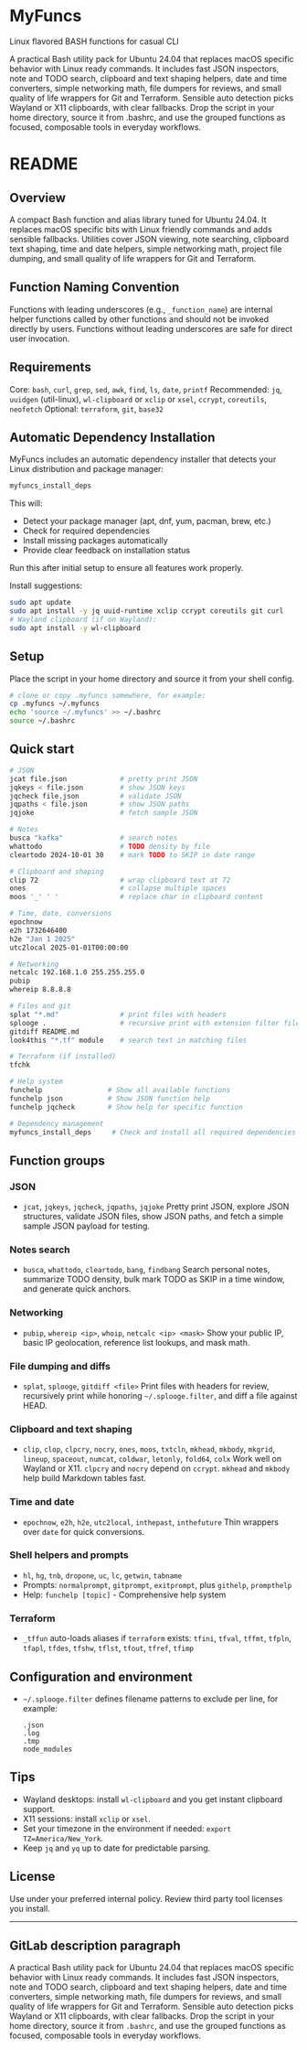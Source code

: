 # MyFuncs
Linux flavored BASH functions for casual CLI

A practical Bash utility pack for Ubuntu 24.04 that replaces macOS specific behavior with Linux ready commands. It includes fast JSON inspectors, note and TODO search, clipboard and text shaping helpers, date and time converters, simple networking math, file dumpers for reviews, and small quality of life wrappers for Git and Terraform. Sensible auto detection picks Wayland or X11 clipboards, with clear fallbacks. Drop the script in your home directory, source it from .bashrc, and use the grouped functions as focused, composable tools in everyday workflows.

# README

## Overview

A compact Bash function and alias library tuned for Ubuntu 24.04. It replaces macOS specific bits with Linux friendly commands and adds sensible fallbacks. Utilities cover JSON viewing, note searching, clipboard text shaping, time and date helpers, simple networking math, project file dumping, and small quality of life wrappers for Git and Terraform.

## Function Naming Convention

Functions with leading underscores (e.g., `_function_name`) are internal helper functions called by other functions and should not be invoked directly by users. Functions without leading underscores are safe for direct user invocation.

## Requirements

Core: `bash`, `curl`, `grep`, `sed`, `awk`, `find`, `ls`, `date`, `printf`
Recommended: `jq`, `uuidgen` (util-linux), `wl-clipboard` or `xclip` or `xsel`, `ccrypt`, `coreutils`, `neofetch`
Optional: `terraform`, `git`, `base32`

## Automatic Dependency Installation

MyFuncs includes an automatic dependency installer that detects your Linux distribution and package manager:

```bash
myfuncs_install_deps
```

This will:
- Detect your package manager (apt, dnf, yum, pacman, brew, etc.)
- Check for required dependencies
- Install missing packages automatically
- Provide clear feedback on installation status

Run this after initial setup to ensure all features work properly.

Install suggestions:

```bash
sudo apt update
sudo apt install -y jq uuid-runtime xclip ccrypt coreutils git curl
# Wayland clipboard (if on Wayland):
sudo apt install -y wl-clipboard
```

## Setup

Place the script in your home directory and source it from your shell config.

```bash
# clone or copy .myfuncs somewhere, for example:
cp .myfuncs ~/.myfuncs
echo 'source ~/.myfuncs' >> ~/.bashrc
source ~/.bashrc
```

## Quick start

```bash
# JSON
jcat file.json             # pretty print JSON
jqkeys < file.json         # show JSON keys
jqcheck file.json          # validate JSON
jqpaths < file.json        # show JSON paths
jqjoke                     # fetch sample JSON

# Notes
busca "kafka"              # search notes
whattodo                   # TODO density by file
cleartodo 2024-10-01 30    # mark TODO to SKIP in date range

# Clipboard and shaping
clip 72                    # wrap clipboard text at 72
ones                       # collapse multiple spaces
moos '_' ' '               # replace char in clipboard content

# Time, date, conversions
epochnow
e2h 1732646400
h2e "Jan 1 2025"
utc2local 2025-01-01T00:00:00

# Networking
netcalc 192.168.1.0 255.255.255.0
pubip
whereip 8.8.8.8

# Files and git
splat "*.md"               # print files with headers
splooge .                  # recursive print with extension filter file
gitdiff README.md
look4this "*.tf" module    # search text in matching files

# Terraform (if installed)
tfchk

# Help system
funchelp                # Show all available functions
funchelp json           # Show JSON function help
funchelp jqcheck        # Show help for specific function

# Dependency management
myfuncs_install_deps     # Check and install all required dependencies
```

## Function groups

### JSON

* `jcat`, `jqkeys`, `jqcheck`, `jqpaths`, `jqjoke`
  Pretty print JSON, explore JSON structures, validate JSON files, show JSON paths, and fetch a simple sample JSON payload for testing.

### Notes search

* `busca`, `whattodo`, `cleartodo`, `bang`, `findbang`
  Search personal notes, summarize TODO density, bulk mark TODO as SKIP in a time window, and generate quick anchors.

### Networking

* `pubip`, `whereip <ip>`, `whoip`, `netcalc <ip> <mask>`
  Show your public IP, basic IP geolocation, reference list lookups, and mask math.

### File dumping and diffs

* `splat`, `splooge`, `gitdiff <file>`
  Print files with headers for review, recursively print while honoring `~/.splooge.filter`, and diff a file against HEAD.

### Clipboard and text shaping

* `clip`, `clop`, `clpcry`, `nocry`, `ones`, `moos`, `txtcln`, `mkhead`, `mkbody`, `mkgrid`, `lineup`, `spaceout`, `numcat`, `coldwar`, `letonly`, `fold64`, `colx`
  Work well on Wayland or X11. `clpcry` and `nocry` depend on `ccrypt`. `mkhead` and `mkbody` help build Markdown tables fast.

### Time and date

* `epochnow`, `e2h`, `h2e`, `utc2local`, `inthepast`, `inthefuture`
  Thin wrappers over `date` for quick conversions.

### Shell helpers and prompts

* `hl`, `hg`, `tnb`, `dropone`, `uc`, `lc`, `getwin`, `tabname`
* Prompts: `normalprompt`, `gitprompt`, `exitprompt`, plus `githelp`, `prompthelp`
* Help: `funchelp [topic]` - Comprehensive help system

### Terraform

* `_tffun` auto-loads aliases if `terraform` exists: `tfini`, `tfval`, `tffmt`, `tfpln`, `tfapl`, `tfdes`, `tfshw`, `tflst`, `tfout`, `tfref`, `tfimp`

## Configuration and environment

* `~/.splooge.filter` defines filename patterns to exclude per line, for example:

  ```
  .json
  .log
  .tmp
  node_modules
  ```

## Tips

* Wayland desktops: install `wl-clipboard` and you get instant clipboard support.
* X11 sessions: install `xclip` or `xsel`.
* Set your timezone in the environment if needed: `export TZ=America/New_York`.
* Keep `jq` and `yq` up to date for predictable parsing.

## License

Use under your preferred internal policy. Review third party tool licenses you install.

---

## GitLab description paragraph

A practical Bash utility pack for Ubuntu 24.04 that replaces macOS specific behavior with Linux ready commands. It includes fast JSON inspectors, note and TODO search, clipboard and text shaping helpers, date and time converters, simple networking math, file dumpers for reviews, and small quality of life wrappers for Git and Terraform. Sensible auto detection picks Wayland or X11 clipboards, with clear fallbacks. Drop the script in your home directory, source it from `.bashrc`, and use the grouped functions as focused, composable tools in everyday workflows.
